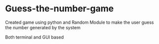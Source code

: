 # Guess-the-number-game


Created game using python and Random Module to  make the user guess the number generated by the system

Both terminal and GUI based

